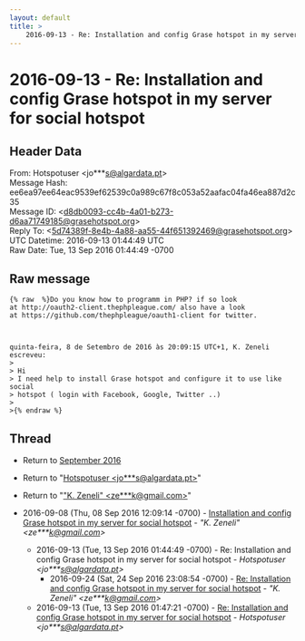 ```yaml
---
layout: default
title: >
    2016-09-13 - Re: Installation and config Grase hotspot in my server for social hotspot
---
```


# 2016-09-13 - Re: Installation and config Grase hotspot in my server for social hotspot

## Header Data

From: Hotspotuser \<jo***s@algardata.pt\><br>
Message Hash: ee6ea97ee64eac9539ef62539c0a989c67f8c053a52aafac04fa46ea887d2c35<br>
Message ID: \<d8db0093-cc4b-4a01-b273-d6aa71749185@grasehotspot.org\><br>
Reply To: \<5d74389f-8e4b-4a88-aa55-44f651392469@grasehotspot.org\><br>
UTC Datetime: 2016-09-13 01:44:49 UTC<br>
Raw Date: Tue, 13 Sep 2016 01:44:49 -0700<br>

## Raw message

```
{% raw  %}Do you know how to programm in PHP? if so look 
at http://oauth2-client.thephpleague.com/ also have a look 
at https://github.com/thephpleague/oauth1-client for twitter.



quinta-feira, 8 de Setembro de 2016 às 20:09:15 UTC+1, K. Zeneli escreveu:
>
> Hi
> I need help to install Grase hotspot and configure it to use like social 
> hotspot ( login with Facebook, Google, Twitter ..)
>
>{% endraw %}
```

## Thread

+ Return to [September 2016](/archive/2016/09)

+ Return to "[Hotspotuser <jo***s<span>@</span>algardata.pt>](/authors/jo___s_at_algardata_pt)"
+ Return to "["K. Zeneli" <ze***k<span>@</span>gmail.com>](/authors/ze___k_at_gmail_com)"

+ 2016-09-08 (Thu, 08 Sep 2016 12:09:14 -0700) - [Installation and config Grase hotspot in my server for social hotspot](/archive/2016/09/1792d8dc8fc5d2948f8ac7b56eda46deaa8c2835d03537b386a033314ffc1a31) - _"K. Zeneli" \<ze***k@gmail.com\>_
  + 2016-09-13 (Tue, 13 Sep 2016 01:44:49 -0700) - Re: Installation and config Grase hotspot in my server for social hotspot - _Hotspotuser \<jo***s@algardata.pt\>_
    + 2016-09-24 (Sat, 24 Sep 2016 23:08:54 -0700) - [Re: Installation and config Grase hotspot in my server for social hotspot](/archive/2016/09/92b895e180c617cd1391acc6709ca0def39166dec53a6f75a6f2554044a5bbcd) - _"K. Zeneli" \<ze***k@gmail.com\>_
  + 2016-09-13 (Tue, 13 Sep 2016 01:47:21 -0700) - [Re: Installation and config Grase hotspot in my server for social hotspot](/archive/2016/09/e94b823d50d26225585711defd46b23bca9a587275be6d23efaa49938d65c4bc) - _Hotspotuser \<jo***s@algardata.pt\>_

